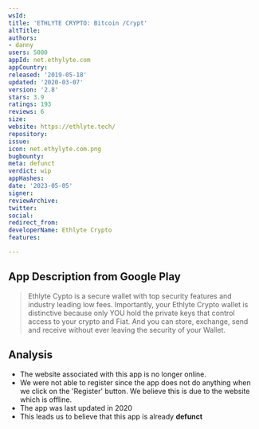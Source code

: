 ```yaml
---
wsId: 
title: 'ETHLYTE CRYPTO: Bitcoin /Crypt'
altTitle: 
authors:
- danny
users: 5000
appId: net.ethylyte.com
appCountry: 
released: '2019-05-18'
updated: '2020-03-07'
version: '2.8'
stars: 3.9
ratings: 193
reviews: 6
size: 
website: https://ethlyte.tech/
repository: 
issue: 
icon: net.ethylyte.com.png
bugbounty: 
meta: defunct
verdict: wip
appHashes: 
date: '2023-05-05'
signer: 
reviewArchive: 
twitter: 
social: 
redirect_from: 
developerName: Ethlyte Crypto
features: 

---
```


## App Description from Google Play 

> Ethlyte Cypto is a secure wallet with top security features and industry leading low fees. Importantly, your Ethlyte Crypto wallet is distinctive because only YOU hold the private keys that control access to your crypto and Fiat. And you can store, exchange, send and receive without ever leaving the security of your Wallet.

## Analysis 

- The website associated with this app is no longer online. 
- We were not able to register since the app does not do anything when we click on the 'Register' button. We believe this is due to the website which is offline.
- The app was last updated in 2020
- This leads us to believe that this app is already **defunct** 
